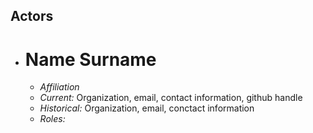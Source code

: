 <!-- * Name Surname : institution : email : github handle -->

## Actors

* # Name Surname
  * *Affiliation* 
   * *Current:* Organization, email, contact information, github handle
   * *Historical:* Organization, email, conctact information
  * *Roles:* 
  


